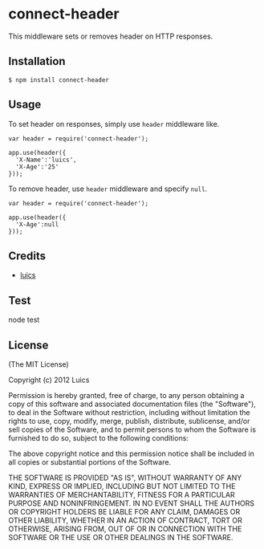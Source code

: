# connect-header

This middleware sets or removes header on HTTP responses.

## Installation

    $ npm install connect-header

## Usage

To set header on responses, simply use `header` middleware like.

    var header = require('connect-header');

    app.use(header({
      'X-Name':'luics',
      'X-Age':'25'
    }));

To remove header, use `header` middleware and specify `null`.

    var header = require('connect-header');

    app.use(header({
      'X-Age':null
    }));


## Credits

  - [luics](http://github.com/luics)


## Test

  node test


## License

(The MIT License)

Copyright (c) 2012 Luics

Permission is hereby granted, free of charge, to any person obtaining a copy of
this software and associated documentation files (the "Software"), to deal in
the Software without restriction, including without limitation the rights to
use, copy, modify, merge, publish, distribute, sublicense, and/or sell copies of
the Software, and to permit persons to whom the Software is furnished to do so,
subject to the following conditions:

The above copyright notice and this permission notice shall be included in all
copies or substantial portions of the Software.

THE SOFTWARE IS PROVIDED "AS IS", WITHOUT WARRANTY OF ANY KIND, EXPRESS OR
IMPLIED, INCLUDING BUT NOT LIMITED TO THE WARRANTIES OF MERCHANTABILITY, FITNESS
FOR A PARTICULAR PURPOSE AND NONINFRINGEMENT. IN NO EVENT SHALL THE AUTHORS OR
COPYRIGHT HOLDERS BE LIABLE FOR ANY CLAIM, DAMAGES OR OTHER LIABILITY, WHETHER
IN AN ACTION OF CONTRACT, TORT OR OTHERWISE, ARISING FROM, OUT OF OR IN
CONNECTION WITH THE SOFTWARE OR THE USE OR OTHER DEALINGS IN THE SOFTWARE.
